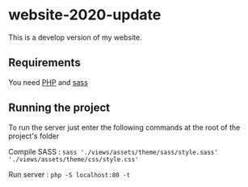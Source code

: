 # website-2020-update

This is a develop version of my website.


## Requirements

You need [PHP](https://www.php.net/manual/fr/install.php) and [sass](https://sass-lang.com/install)

## Running the project

To run the server just enter the following commands at the root of the project's folder

Compile SASS :
`sass './views/assets/theme/sass/style.sass' './views/assets/theme/css/style.css'`

Run server : 
`php -S localhost:80 -t`

